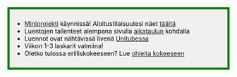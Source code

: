 <div style="color:black; border-style: solid; border-width: thick; border-color: green; padding: 10px; margin-bottom: 15px; padding: 10px; background-color: #F1EFEF;">

<ul>
  <li>
    <a href="/miniprojekti">Miniprojekti</a> käynnissä! Aloitustilaisuutesi näet <a href="/ryhmajako">täältä</a>
  </li>
  <li>
    Luentojen tallenteet alempana sivulla <a href="/#aikataulu">aikataulun</a> kohdalla
  </li>
  <li>
   Luennot ovat nähtävissä livenä <a href='https://video.helsinki.fi/unitube/live-stream.html?room=l10'>Unitubessa</a>
  </li>
  <li>
    Viikon 1-3 laskarit valmiina!
  </li>
  <li>
    Oletko tulossa erilliskokeeseen? Lue <a href='/ohje_kokeeseen'>ohjeita kokeeseen</a>
  </li>
</ul>

</div>